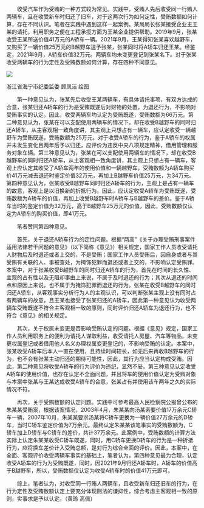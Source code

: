 　　收受汽车作为受贿的一种方式较为常见。实践中，受贿人先后收受同一行贿人两辆车，且在收受新车时归还了旧车，对于这两次行为如何定性，受贿数额如何计算，存在不同认识。笔者在实践中遇到这样一起案例。某局局长张某接受企业主王某的请托，利用职务之便在工程承揽方面为王某企业提供帮助。2019年9月，张某收受王某所送价值41万元的A轿车一辆。2021年9月，王某得知张某喜欢越野车，又购买了一辆价值25万元的B越野车送予张某，张某同时将A轿车归还王某。经鉴定，2021年9月，A轿车价值32万元。两辆车均未变更登记到张某名下。对于张某收受两辆车的行为定性及受贿数额如何计算，存在四种不同意见。

![](https://www.ccdi.gov.cn/hdjln/ywtt/202401/W020240131673944118970.png)

浙江省海宁市纪委监委 顾凤洁 绘图

　　第一种意见认为，张某先后收受王某两辆车，有具体请托事项，有双方达成的合意，张某归还A轿车的行为是受贿既遂后对财物的处置，为退还行为，不影响对受贿事实的认定。因此，收受两辆车均认定为受贿既遂，受贿数额为66万元。第二种意见认为，张某在可以支配使用两辆车的情况下，却在收受B越野车的同时归还A轿车，从主客观相一致角度讲，其主观上只想占有一辆车，应认定收受一辆越野车为受贿既遂，受贿数额为25万元。对于收受A轿车的行为，鉴于A轿车的权属并未发生变化且两年后予以归还，应评价为违反中央八项规定精神，借用管理和服务对象车辆。第三种意见认为，张某在可以支配使用两辆车的情况下，却在收受B越野车的同时归还A轿车，从主客观相一致角度讲，其主观上只想占有一辆车，客观上应认定其收受了A轿车两年的使用价值和一辆越野车，受贿数额为A轿车购买价41万元减去退还时鉴定价值32万元，再加上B越野车价值25万元，为34万元。第四种意见认为，张某收受B越野车同时归还A轿车的行为，主观上是占有一辆车的故意，客观上是以旧换新的折抵行为。因此，应认定收受A轿车为受贿既遂，受贿数额为A轿车的价值，再加上收受B越野车时A轿车与B越野车的差价。鉴于A轿车当时的鉴定价值为32万元，高于B越野车25万元的价值，因此，受贿数额仅认定为A轿车的购买价值，即41万元。

　　笔者赞同第四种意见。

　　首先，关于退还A轿车行为的定性问题。根据“两高”《关于办理受贿刑事案件适用法律若干问题的意见》（以下简称《意见》）相关规定，国家工作人员收受请托人财物后及时退还或者上交的，不是受贿；国家工作人员受贿后，因自身或者与其受贿有关联的人、事被查处，为掩饰犯罪而退还或者上交的，不影响认定受贿罪。本案中，对于张某收受B越野车的同时归还A轿车的行为，首先在时间的长久性、主观的占有性以及无阻却事由上来说，不属于及时退还的行为；其次从退还的时间点和原因上来说，也不属于为掩饰犯罪而退还的行为。张某在收受B越野车的同时归还A轿车，从客观事实分析行为人的主观认识，可以判断张某主观上没有同时占有两辆车的故意，且王某也接受了张某归还的A轿车，因此第一种意见认为收受两辆车受贿既遂不符合主客观相一致的原则，同时评价归还A轿车为退还行为，也不符合《意见》的相关规定。

　　其次，关于权属未变更是否影响受贿认定的问题。根据《意见》规定，国家工作人员利用职务上的便利为请托人谋取利益，收受请托人房屋、汽车等物品，未变更权属登记或者借用他人名义办理权属变更登记的，不影响受贿的认定。本案中，张某收受A轿车后本人一直在使用，且持续时间较长，如无后来再收B越野车的行为，也不会有张某主动归还的期待可能性，因此，其行为应当认定构成受贿。因此，第二种意见将收受A轿车的行为评价为违纪，显然不妥。第三种意见认定收受A轿车的使用价值，也存在认定不全面问题，并且将车的使用价值认定为受贿对象与本案中张某与王某达成收受A轿车的合意，张某占有并使用该车两年之久的实际情况不符。

　　再次，关于受贿数额的认定问题。实践中可参考最高人民检察院公报曾公布的朱某某受贿案，根据该案情况，2003年4月，朱某某向汤某索要价值17万余元C轿车一辆，2007年10月，朱某某要求汤某将C轿车更换为一辆价值27万余元的D轿车，当时C轿车鉴定价值为7万余元。最终认定朱某某该笔事实的受贿数额为，C轿车加上D轿车与C轿车的差价，共计37万余元。此案例中，受贿数额的计算方法实际上认定朱某某收受C轿车既遂，同时，用C轿车更换D轿车的行为是一种折抵行为，应将换车差价计入受贿总额，是对行为综合全面的评价。因此，本案中，在全面、客观评价收受两辆车事实的基础上，笔者认为，第四种意见最为合理，认定收受A轿车的行为为受贿既遂，同时，因2021年9月归还A轿车时，A轿车的价值高于B越野车，所以，受贿数额仅认定为收受A轿车时的价值41万元即可。

　　综上，笔者认为，对收受同一行贿人两辆车，且收受新车归还旧车的行为，在行为定性及受贿数额认定上要充分体现刑法的谦抑性，综合考虑主客观相一致的原则，实事求是予以认定。（黄玲 高佩）